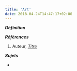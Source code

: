 ```yaml
---
title: 'Art'
date: 2018-04-24T14:47:17+02:00
---
```


***Définition*** 

>

***Références***

1. Auteur, <u>*Titre*</u>

***Sujets***

- 
